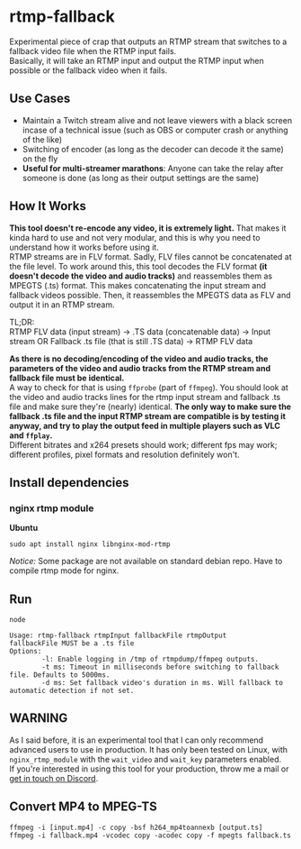 # rtmp-fallback

Experimental piece of crap that outputs an RTMP stream that switches to a fallback video file when the RTMP input fails.  
Basically, it will take an RTMP input and output the RTMP input when possible or the fallback video when it fails.

## Use Cases

- Maintain a Twitch stream alive and not leave viewers with a black screen incase of a technical issue (such as OBS or computer crash or anything of the like)
- Switching of encoder (as long as the decoder can decode it the same) on the fly
- **Useful for multi-streamer marathons**: Anyone can take the relay after someone is done (as long as their output settings are the same)

## How It Works

**This tool doesn't re-encode any video, it is extremely light.** That makes it kinda hard to use and not very modular, and this is why you need to understand how it works before using it.  
RTMP streams are in FLV format. Sadly, FLV files cannot be concatenated at the file level. To work around this, this tool decodes the FLV format **(it doesn't decode the video and audio tracks)** and reassembles them as MPEGTS (.ts) format. This makes concatenating the input stream and fallback videos possible. Then, it reassembles the MPEGTS data as FLV and output it in an RTMP stream.

TL;DR:  
RTMP FLV data (input stream) -> .TS data (concatenable data) -> Input stream OR Fallback .ts file (that is still .TS data) -> RTMP FLV data

**As there is no decoding/encoding of the video and audio tracks, the parameters of the video and audio tracks from the RTMP stream and fallback file must be identical.**  
A way to check for that is using `ffprobe` (part of `ffmpeg`). You should look at the video and audio tracks lines for the rtmp input stream and fallback .ts file and make sure they're (nearly) identical. **The only way to make sure the fallback .ts file and the input RTMP stream are compatible is by testing it anyway, and try to play the output feed in multiple players such as VLC and `ffplay`.**  
Different bitrates and x264 presets should work; different fps may work; different profiles, pixel formats and resolution definitely won't.

## Install dependencies

### nginx rtmp module

**Ubuntu**

```
sudo apt install nginx libnginx-mod-rtmp
```

*Notice:* Some package are not available on standard debian repo. Have to compile rtmp mode for nginx.

## Run

```
node 
```

```
Usage: rtmp-fallback rtmpInput fallbackFile rtmpOutput
fallbackFile MUST be a .ts file
Options:
        -l: Enable logging in /tmp of rtmpdump/ffmpeg outputs.
        -t ms: Timeout in milliseconds before switching to fallback file. Defaults to 5000ms.
        -d ms: Set fallback video's duration in ms. Will fallback to automatic detection if not set.
```



## WARNING

As I said before, it is an experimental tool that I can only recommend advanced users to use in production. It has only been tested on Linux, with `nginx_rtmp_module` with the `wait_video` and `wait_key` parameters enabled.  
If you're interested in using this tool for your production, throw me a mail or [get in touch on Discord](https://discord.gg/ThePooN).

## Convert MP4 to MPEG-TS

```
ffmpeg -i [input.mp4] -c copy -bsf h264_mp4toannexb [output.ts]
ffmpeg -i fallback.mp4 -vcodec copy -acodec copy -f mpegts fallback.ts
```